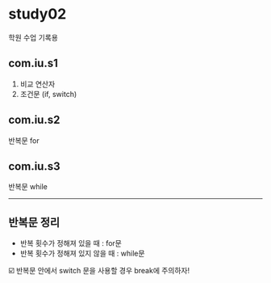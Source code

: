 # study02
학원 수업 기록용

## com.iu.s1
1. 비교 연산자
2. 조건문 (if, switch)


## com.iu.s2
반복문 for


## com.iu.s3
반복문 while

<hr>

## 반복문 정리
<ul>
  <li>반복 횟수가 정해져 있을 때 : for문 </li>
  <li>반복 횟수가 정해져 있지 않을 때 : while문 </li>
</ul>
☑️ 반복문 안에서 switch 문을 사용할 경우 break에 주의하자!

